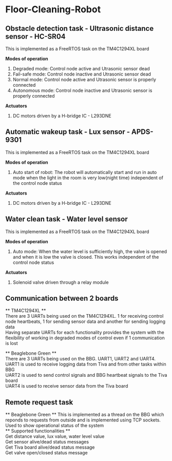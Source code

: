 # Floor-Cleaning-Robot  

## Obstacle detection task - Ultrasonic distance sensor - HC-SR04  
This is implemented as a FreeRTOS task on the TM4C1294XL board 

**Modes of operation**  
1) Degraded mode: Control node active and Utrasonic sensor dead  
2) Fail-safe mode: Control node inactive and Utrasonic sensor dead  
3) Normal mode: Control node active and Utrasonic sensor is properly connected  
4) Autonomous mode: Control node inactive and Utrasonic sensor is properly connected  

**Actuators**  
1) DC motors driven by a H-bridge IC - L293DNE  

## Automatic wakeup task - Lux sensor - APDS-9301  
This is implemented as a FreeRTOS task on the TM4C1294XL board 

**Modes of operation**  
1) Auto start of robot: The robot will automatically start and run in auto mode when the light in the room is very low(night time) independent of the control node status  

**Actuators**  
1) DC motors driven by a H-bridge IC - L293DNE  

## Water clean task - Water level sensor  
This is implemented as a FreeRTOS task on the TM4C1294XL board  

**Modes of operation**  
1) Auto mode: When the water level is sufficiently high, the valve is opened and when it is low the valve is closed. This works independent of the control node status  

**Actuators**  
1) Solenoid valve driven through a relay module   


## Communication between 2 boards 

** TM4C1294XL **  
There are 3 UARTs being used on the TM4C1294XL. 1 for receiving control node heartbeats, 1 for sending sensor data and another for sending logging data  
Having separate UARTs for each functionality provides the system with the flexibility of working in degraded modes of control even if 1 communication is lost  

** Beaglebone Green **  
There are 3 UARTs being used on the BBG. UART1, UART2 and UART4. 
UART1 is used to receive logging data from Tiva and from other tasks within BBG  
UART2 is used to send control signals and BBG heartbeat signals to the Tiva board  
UART4 is used to receive sensor data from the Tiva board  

## Remote request task  

** Beaglebone Green ** 
This is implemented as a thread on the BBG which reponds to requests from outside and is implemented using TCP sockets. Used to show operational status of the system    
** Supported functionalities **  
Get distance value, lux value, water level value  
Get sensor alive/dead status messages  
Get Tiva board alive/dead status message  
Get valve open/closed status message
